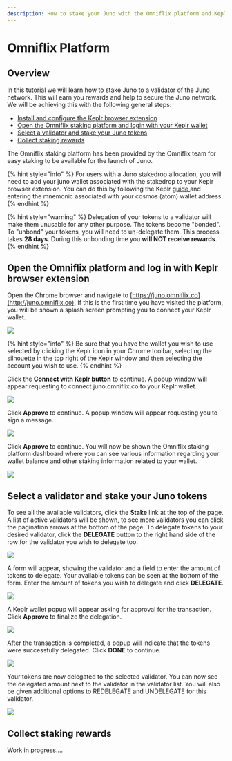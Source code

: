 ```yaml
---
description: How to stake your Juno with the Omniflix platform and Keplr browser extension
---
```


# Omniflix Platform

## Overview

In this tutorial we will learn how to stake Juno to a validator of the Juno network. This will earn you rewards and help to secure the Juno network. We will be achieving this with the following general steps:

* [Install and configure the Keplr browser extension](../wallets/keplr-browser-extension.md)
* [Open the Omniflix staking platform and login with your Keplr wallet](omniflix-platform.md#open-the-omniflix-platform-and-log-in-with-keplr-browser-extension)
* [Select a validator and stake your Juno tokens](omniflix-platform.md#select-a-validator-and-stake-your-juno-tokens)
* [Collect staking rewards](omniflix-platform.md#collect-staking-rewards)

The Omniflix staking platform has been provided by the Omniflix team for easy staking to be available for the launch of Juno. 

{% hint style="info" %}
For users with a Juno stakedrop allocation, you will need to add your juno wallet associated with the stakedrop to your Keplr browser extension. You can do this by following the Keplr [guide ](../wallets/keplr-browser-extension.md#import-an-existing-account)and entering the mnemonic associated with your cosmos \(atom\) wallet address.
{% endhint %}

{% hint style="warning" %}
Delegation of your tokens to a validator will make them unusable for any other purpose. The tokens become "bonded". To "unbond" your tokens, you will need to un-delegate them. This process takes **28 days**. During this unbonding time you **will NOT receive rewards**.
{% endhint %}

## Open the Omniflix platform and log in with Keplr browser extension

Open the Chrome browser and navigate to [https://juno.omniflix.co](http://juno.omniflix.co). If this is the first time you have visited the platform, you will be shown a splash screen prompting you to connect your Keplr wallet.

![](../../.gitbook/assets/image%20%2817%29.png)

{% hint style="info" %}
Be sure that you have the wallet you wish to use selected by clicking the Keplr icon in your Chrome toolbar, selecting the silhouette in the top right of the Keplr window and then selecting the account you wish to use.
{% endhint %}

Click the **Connect with Keplr button** to continue. A popup window will appear requesting to connect juno.omniflix.co to your Keplr wallet.

![](../../.gitbook/assets/image%20%2810%29.png)

Click **Approve** to continue. A popup window will appear requesting you to sign a message.

![](../../.gitbook/assets/image%20%2812%29.png)

Click **Approve** to continue. You will now be shown the Omniflix staking platform dashboard where you can see various information regarding your wallet balance and other staking information related to your wallet.

![](../../.gitbook/assets/image%20%2816%29.png)

## Select a validator and stake your Juno tokens

To see all the available validators, click the **Stake** link at the top of the page. A list of active validators will be shown, to see more validators you can click the pagination arrows at the bottom of the page. To delegate tokens to your desired validator, click the **DELEGATE** button to the right hand side of the row for the validator you wish to delegate too.

![](../../.gitbook/assets/image%20%2820%29.png)

A form will appear, showing the validator and a field to enter the amount of tokens to delegate. Your available tokens can be seen at the bottom of the form. Enter the amount of tokens you wish to delegate and click  **DELEGATE**.

![](../../.gitbook/assets/image%20%2815%29.png)

A Keplr wallet popup will appear asking for approval for the transaction. Click **Approve** to finalize the delegation.

![](../../.gitbook/assets/image%20%2811%29.png)

After the transaction is completed, a popup will indicate that the tokens were successfully delegated. Click **DONE** to continue.

![](../../.gitbook/assets/image%20%2819%29.png)

Your tokens are now delegated to the selected validator. You can now see the delegated amount next to the validator in the validator list. You will also be given additional options to REDELEGATE and UNDELEGATE for this validator.

![](../../.gitbook/assets/image%20%2818%29.png)

## Collect staking rewards

Work in progress....





